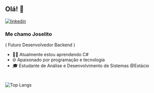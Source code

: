 ## Olá! 👋

[![linkedin](https://img.shields.io/badge/linkedin-0A66C2?style=for-the-badge&logo=linkedin&logoColor=white)](https://www.linkedin.com/in/joselitomachado/)

### Me chamo Joselito
( Futuro Desenvolvedor Backend )

- 👩‍💻 Atualmente estou aprendendo C#
- 🌐 Apaixonado por programação e tecnologia
- 🎓 Estudante de Análise e Desenvolvimento de Sistemas @Estácio

#
![Top Langs](https://github-readme-stats.vercel.app/api/top-langs/?username=joselitomachado)
